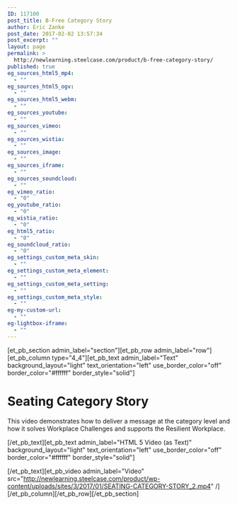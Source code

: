 ```yaml
---
ID: 117100
post_title: B-Free Category Story
author: Eric Zanke
post_date: 2017-02-02 13:57:34
post_excerpt: ""
layout: page
permalink: >
  http://newlearning.steelcase.com/product/b-free-category-story/
published: true
eg_sources_html5_mp4:
  - ""
eg_sources_html5_ogv:
  - ""
eg_sources_html5_webm:
  - ""
eg_sources_youtube:
  - ""
eg_sources_vimeo:
  - ""
eg_sources_wistia:
  - ""
eg_sources_image:
  - ""
eg_sources_iframe:
  - ""
eg_sources_soundcloud:
  - ""
eg_vimeo_ratio:
  - "0"
eg_youtube_ratio:
  - "0"
eg_wistia_ratio:
  - "0"
eg_html5_ratio:
  - "0"
eg_soundcloud_ratio:
  - "0"
eg_settings_custom_meta_skin:
  - ""
eg_settings_custom_meta_element:
  - ""
eg_settings_custom_meta_setting:
  - ""
eg_settings_custom_meta_style:
  - ""
eg-my-custom-url:
  - ""
eg-lightbox-iframe:
  - ""
---
```

[et_pb_section admin_label="section"][et_pb_row admin_label="row"][et_pb_column type="4_4"][et_pb_text admin_label="Text" background_layout="light" text_orientation="left" use_border_color="off" border_color="#ffffff" border_style="solid"]

<h1>Seating Category Story</h1>
This video demonstrates how to deliver a message at the category level and how it solves Workplace Challenges and supports the Resilient Workplace.

[/et_pb_text][et_pb_text admin_label="HTML 5 Video (as Text)" background_layout="light" text_orientation="left" use_border_color="off" border_color="#ffffff" border_style="solid"]

<!--<video controls="controls" width="640" height="360">
<source type="video/mp4" src="http://newlearning.steelcase.com/product/wp-content/uploads/Seating-Model-Sales-Presentation.mp4">
</video>-->

[/et_pb_text][et_pb_video admin_label="Video" src="http://newlearning.steelcase.com/product/wp-content/uploads/sites/3/2017/01/SEATING-CATEGORY-STORY_2.mp4" /][/et_pb_column][/et_pb_row][/et_pb_section]